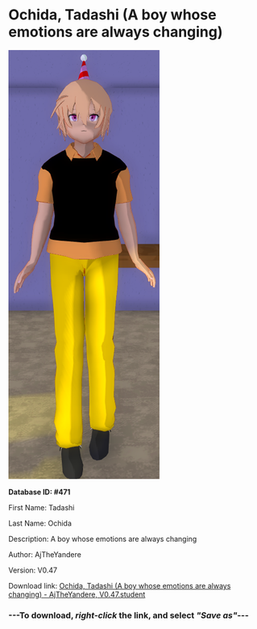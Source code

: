# Ochida, Tadashi (A boy whose emotions are always changing)

<img src="https://raw.githubusercontent.com/Arbiter1223/Daigaku-Gurashi-Custom-Students/master/Students/Files/Ochida%2C%20Tadashi%20(A%20boy%20whose%20emotions%20are%20always%20changing).png" title="Ochida, Tadashi (A boy whose emotions are always changing) - AjTheYandere, V0.47">

**Database ID: #471**

First Name: Tadashi

Last Name: Ochida

Description: A boy whose emotions are always changing

Author: AjTheYandere

Version: V0.47

Download link: <a href="https://raw.githubusercontent.com/Arbiter1223/Daigaku-Gurashi-Custom-Students/master/Students/Files/Ochida%2C%20Tadashi%20(A%20boy%20whose%20emotions%20are%20always%20changing)%20-%20AjTheYandere%2C%20V0.47.student">Ochida, Tadashi (A boy whose emotions are always changing) - AjTheYandere, V0.47.student</a>

### ---**To download, _right-click_ the link, and select _"Save as"_**---
